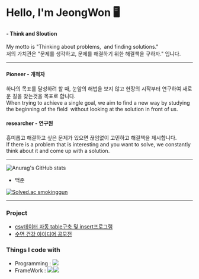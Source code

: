 # Hello, I'm JeongWon 🖥

#### - Think and Sloution
<p>My motto is "Thinking about problems, 
and finding solutions."
<br>
저의 가치관은 "문제를 생각하고,
문제를 해결하기 위한 해결책을 구하자." 입니다.</p>

<hr>

#### Pioneer - 개척자
<p>하나의 목표를 달성하려 할 때, 눈앞의 해법을 보지 않고 현장의 시작부터 연구하여 새로운 길을 찾는것을 목표로 합니다.
<br> When trying to achieve a single goal, we aim to find a new way by studying the beginning of the field 
without looking at the solution in front of us.</p>

#### researcher - 연구원
<p>흥미롭고 해결하고 싶은 문제가 있으면 끊임없이 고민하고 해결책을 제시합니다.
<br> If there is a problem that is interesting and you want to solve, we constantly think about it and come up with a solution.</p>

<hr>

![Anurag's GitHub stats](https://github-readme-stats.vercel.app/api?username=PJO2004&show_icons=true&theme=radical)

- 백준


[![Solved.ac
smokinggun](http://mazassumnida.wtf/api/v2/generate_badge?boj=smokinggun)](https://solved.ac/smokinggun)

<hr>

### Project
- [csv데이터 자동 table구축 및 insert프로그램](https://github.com/PJO2004/CSVfile_upload)
- [수면 건강 아이디어 공모전](https://github.com/PJO2004/sleep_tech)

### Things I code with
- Programming : <img src="https://img.shields.io/badge/Python-3776AB?style=for-the-badge&logo=Python&logoColor=white">
- FrameWork : <img src="https://img.shields.io/badge/FastAPI-009688?style=for-the-badge&logo=Fastapi&logoColor=white"><img src="https://img.shields.io/badge/Pandas-150458?style=for-the-badge&logo=pandas&logoColor=white">
